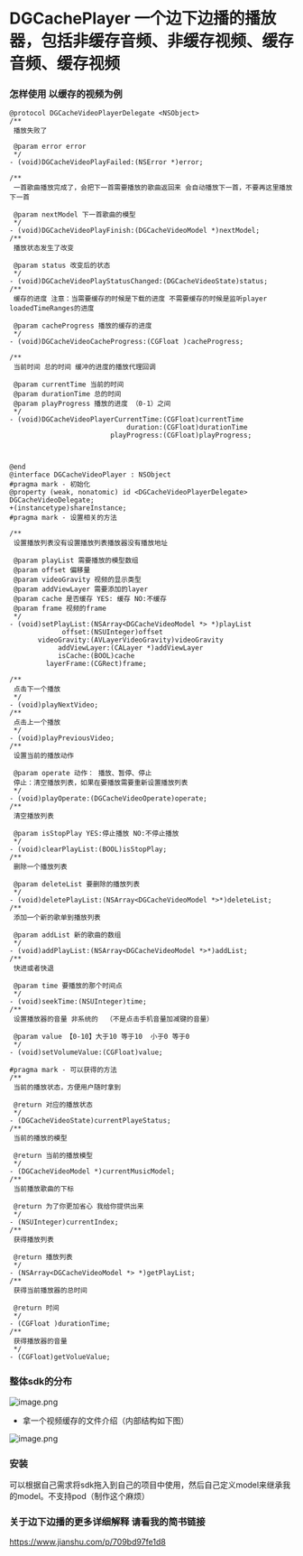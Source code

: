 # DGCachePlayer 一个边下边播的播放器，包括非缓存音频、非缓存视频、缓存音频、缓存视频
### 怎样使用 以缓存的视频为例
````objc
@protocol DGCacheVideoPlayerDelegate <NSObject>
/**
 播放失败了
 
 @param error error
 */
- (void)DGCacheVideoPlayFailed:(NSError *)error;

/**
 一首歌曲播放完成了，会把下一首需要播放的歌曲返回来 会自动播放下一首，不要再这里播放下一首
 
 @param nextModel 下一首歌曲的模型
 */
- (void)DGCacheVideoPlayFinish:(DGCacheVideoModel *)nextModel;
/**
 播放状态发生了改变
 
 @param status 改变后的状态
 */
- (void)DGCacheVideoPlayStatusChanged:(DGCacheVideoState)status;
/**
 缓存的进度 注意：当需要缓存的时候是下载的进度 不需要缓存的时候是监听player loadedTimeRanges的进度
 
 @param cacheProgress 播放的缓存的进度
 */
- (void)DGCacheVideoCacheProgress:(CGFloat )cacheProgress;

/**
 当前时间 总的时间 缓冲的进度的播放代理回调
 
 @param currentTime 当前的时间
 @param durationTime 总的时间
 @param playProgress 播放的进度 （0-1）之间
 */
- (void)DGCacheVideoPlayerCurrentTime:(CGFloat)currentTime
                             duration:(CGFloat)durationTime
                         playProgress:(CGFloat)playProgress;



@end
@interface DGCacheVideoPlayer : NSObject
#pragma mark - 初始化
@property (weak, nonatomic) id <DGCacheVideoPlayerDelegate> DGCacheVideoDelegate;
+(instancetype)shareInstance;
#pragma mark - 设置相关的方法

/**
 设置播放列表没有设置播放列表播放器没有播放地址
 
 @param playList 需要播放的模型数组
 @param offset 偏移量
 @param videoGravity 视频的显示类型
 @param addViewLayer 需要添加的layer
 @param cache 是否缓存 YES: 缓存 NO:不缓存
 @param frame 视频的frame
 */
- (void)setPlayList:(NSArray<DGCacheVideoModel *> *)playList
             offset:(NSUInteger)offset
       videoGravity:(AVLayerVideoGravity)videoGravity
            addViewLayer:(CALayer *)addViewLayer
            isCache:(BOOL)cache
         layerFrame:(CGRect)frame;

/**
 点击下一个播放
 */
- (void)playNextVideo;
/**
 点击上一个播放
 */
- (void)playPreviousVideo;
/**
 设置当前的播放动作
 
 @param operate 动作： 播放、暂停、停止
 停止：清空播放列表，如果在要播放需要重新设置播放列表
 */
- (void)playOperate:(DGCacheVideoOperate)operate;
/**
 清空播放列表
 
 @param isStopPlay YES:停止播放 NO:不停止播放
 */
- (void)clearPlayList:(BOOL)isStopPlay;
/**
 删除一个播放列表
 
 @param deleteList 要删除的播放列表
 */
- (void)deletePlayList:(NSArray<DGCacheVideoModel *>*)deleteList;
/**
 添加一个新的歌单到播放列表
 
 @param addList 新的歌曲的数组
 */
- (void)addPlayList:(NSArray<DGCacheVideoModel *>*)addList;
/**
 快进或者快退
 
 @param time 要播放的那个时间点
 */
- (void)seekTime:(NSUInteger)time;
/**
 设置播放器的音量 非系统的  （不是点击手机音量加减键的音量）
 
 @param value 【0-10】大于10 等于10  小于0 等于0
 */
- (void)setVolumeValue:(CGFloat)value;

#pragma mark - 可以获得的方法
/**
 当前的播放状态，方便用户随时拿到
 
 @return 对应的播放状态
 */
- (DGCacheVideoState)currentPlayeStatus;
/**
 当前的播放的模型
 
 @return 当前的播放模型
 */
- (DGCacheVideoModel *)currentMusicModel;
/**
 当前播放歌曲的下标
 
 @return 为了你更加省心 我给你提供出来
 */
- (NSUInteger)currentIndex;
/**
 获得播放列表
 
 @return 播放列表
 */
- (NSArray<DGCacheVideoModel *> *)getPlayList;
/**
 获得当前播放器的总时间
 
 @return 时间
 */
- (CGFloat )durationTime;
/**
 获得播放器的音量
 */
- (CGFloat)getVolueValue;
````
### 整体sdk的分布
![image.png](https://upload-images.jianshu.io/upload_images/7935076-3e31ac54990be654.png?imageMogr2/auto-orient/strip%7CimageView2/2/w/1240)
- 拿一个视频缓存的文件介绍（内部结构如下图）

![image.png](https://upload-images.jianshu.io/upload_images/7935076-d9070776217ccbd1.png?imageMogr2/auto-orient/strip%7CimageView2/2/w/1240)
### 安装
可以根据自己需求将sdk拖入到自己的项目中使用，然后自己定义model来继承我的model。不支持pod（制作这个麻烦）
### 关于边下边播的更多详细解释 请看我的简书链接
https://www.jianshu.com/p/709bd97fe1d8





